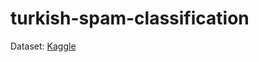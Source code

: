 # turkish-spam-classification

Dataset: [Kaggle](https://www.kaggle.com/datasets/onurkarasoy/turkish-sms-collection)
